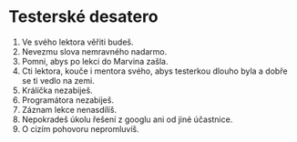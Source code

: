 # Testerské desatero

1. Ve svého lektora věřiti budeš.
1. Nevezmu slova nemravného nadarmo.
1. Pomni, abys po lekci do Marvina zašla.
1. Cti lektora, kouče i mentora svého, abys testerkou dlouho byla a dobře se ti vedlo na zemi.
1. Králíčka nezabiješ.
1. Programátora nezabiješ.
1. Záznam lekce nenasdílíš.
1. Nepokradeš úkolu řešení z googlu ani od jiné účastnice.
1. O cizím pohovoru nepromluvíš.

